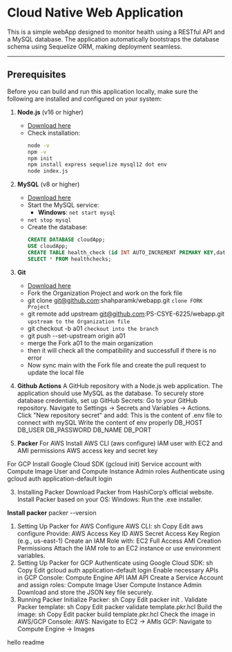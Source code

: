 # Cloud Native Web Application

This is a simple  webApp designed to monitor health using a RESTful API and a MySQL database. The application automatically bootstraps the database schema using Sequelize ORM, making deployment seamless.

---

## Prerequisites

Before you can build and run this application locally, make sure the following are installed and configured on your system:

1. **Node.js** (v16 or higher)
   - [Download here](https://nodejs.org/)
   - Check installation:
     ```bash
     node -v
     npm -v
     npm init 
     npm install express sequelize mysql12 dot env 
     node index.js 
     ```

2. **MySQL** (v8 or higher)
   - [Download here](https://dev.mysql.com/downloads/installer/)
   - Start the MySQL service:
     - **Windows**: `net start mysql`
   - `net stop mysql` 
   - Create the database:
     ```sql
     CREATE DATABASE cloudApp;
     USE cloudApp;
     CREATE TABLE health_check (id INT AUTO_INCREMENT PRIMARY KEY,datetime DATETIME NOT NULL DEFAULT CURRENT_TIMESTAMP);
     SELECT * FROM healthchecks;
     ```

3. **Git**
   - [Download here](https://git-scm.com/)
   - Fork the Organization Project and work on the fork file 
   - git clone git@github.com:shahparamk/webapp.git `clone FORK Project`
   - git remote add upstream git@github.com:PS-CSYE-6225/webapp.git `upstream to the Organization file`
   - git checkout -b a01 `checkout into the branch` 
   - git push --set-upstream origin a01
   - merge the Fork a01 to the main organization 
   - then it will check all the compatibility and successfull if there is no error 
   - Now sync main with the Fork file and create the pull request to update the local file
  
  4. **Github Actions**
   A GitHub repository with a Node.js web application.
   The application should use MySQL as the database.
   To securely store database credentials, set up GitHub Secrets:
   Go to your GitHub repository.
   Navigate to Settings → Secrets and Variables → Actions.
   Click "New repository secret" and add:
   This is the content of .env file to connect with mySQL
   Write the content of env properly
   DB_HOST
   DB_USER
   DB_PASSWORD
   DB_NAME
   DB_PORT

 5. **Packer**
   For AWS
  Install AWS CLI (aws configure)
  IAM user with EC2 and AMI permissions
  AWS access key and secret key

For GCP
  Install Google Cloud SDK (gcloud init)
  Service account with Compute Image User and Compute Instance Admin roles
  Authenticate using gcloud auth application-default login

3. Installing Packer
Download Packer from HashiCorp’s official website.
Install Packer based on your OS:
Windows: Run the .exe installer.

**Install packer**
packer --version
1. Setting Up Packer for AWS
Configure AWS CLI:
sh
Copy
Edit
aws configure
Provide:
AWS Access Key ID
AWS Secret Access Key
Region (e.g., us-east-1)
Create an IAM Role with:
EC2 Full Access
AMI Creation Permissions
Attach the IAM role to an EC2 instance or use environment variables.
5. Setting Up Packer for GCP
Authenticate using Google Cloud SDK:
sh
Copy
Edit
gcloud auth application-default login
Enable necessary APIs in GCP Console:
Compute Engine API
IAM API
Create a Service Account and assign roles:
Compute Image User
Compute Instance Admin
Download and store the JSON key file securely.
6. Running Packer
Initialize Packer:
sh
Copy
Edit
packer init .
Validate Packer template:
sh
Copy
Edit
packer validate template.pkr.hcl
Build the image:
sh
Copy
Edit
packer build template.pkr.hcl
Check the image in AWS/GCP Console:
AWS: Navigate to EC2 → AMIs
GCP: Navigate to Compute Engine → Images
   

hello readme